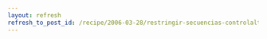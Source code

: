 ```yaml
---
layout: refresh
refresh_to_post_id: /recipe/2006-03-28/restringir-secuencias-controlalt-en-el-servidor-x
---
```

